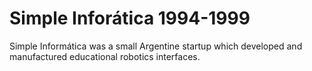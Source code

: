 # Simple Inforática 1994-1999
Simple Informática was a small Argentine startup which developed and manufactured educational robotics interfaces.

